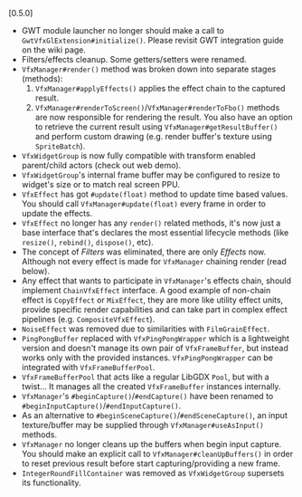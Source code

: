 [0.5.0]
- GWT module launcher no longer should make a call to `GwtVfxGlExtension#initialize()`. 
Please revisit GWT integration guide on the wiki page.
- Filters/effects cleanup. Some getters/setters were renamed.
- `VfxManager#render()` method was broken down into separate stages (methods):
    1. `VfxManager#applyEffects()` applies the effect chain to the captured result.
    2. `VfxManager#renderToScreen()`/`VfxManager#renderToFbo()` methods are now responsible for rendering the result. You also have an option to retrieve the current result using `VfxManager#getResultBuffer()` and perform custom drawing (e.g. render buffer's texture using `SpriteBatch`).
- `VfxWidgetGroup` is now fully compatible with transform enabled parent/child actors (check out web demo).
- `VfxWidgetGroup`'s internal frame buffer may be configured to resize to widget's size or to match real screen PPU.
- `VfxEffect` has got `#update(float)` method to update time based values. You should call `VfxManager#update(float)` every frame in order to update the effects.
- `VfxEffect` no longer has any `render()` related methods, it's now just a base interface that's declares the most essential lifecycle methods (like `resize()`, `rebind()`, `dispose()`, etc).
- The concept of _Filters_ was eliminated, there are only _Effects_ now. Although not every effect is made for `VfxManager` chaining render (read below).
- Any effect that wants to participate in `VfxManager`'s effects chain, should implement `ChainVfxEffect` interface. A good example of non-chain effect is `CopyEffect` or `MixEffect`, they are more like utility effect units, provide specific render capabilities and can take part in complex effect pipelines (e.g. `CompositeVfxEffect`).   
- `NoiseEffect` was removed due to similarities with `FilmGrainEffect`.
- `PingPongBuffer` replaced with `VfxPingPongWrapper` which is a lightweight version and doesn't manage its own pair of `VfxFrameBuffer`, but instead works only with the provided instances.
`VfxPingPongWrapper` can be integrated with `VfxFrameBufferPool`.
- `VfxFrameBufferPool` that acts like a regular LibGDX `Pool`, but with a twist... It manages all the created `VfxFrameBuffer` instances internally.
- `VfxManager`'s `#beginCapture()`/`#endCapture()` have been renamed to `#beginInputCapture()`/`#endInputCapture()`.
- As an alternative to `#beginSceneCapture()`/`#endSceneCapture()`, 
an input texture/buffer may be supplied through `VfxManager#useAsInput()` methods.
- `VfxManager` no longer cleans up the buffers when begin input capture. 
You should make an explicit call to `VfxManager#cleanUpBuffers()` 
in order to reset previous result before start capturing/providing a new frame.
- `IntegerRoundFillContainer` was removed as `VfxWidgetGroup` supersets its functionality.